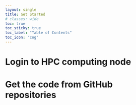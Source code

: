 ```yaml
---
layout: single
title: Get Started
# classes: wide
toc: true
toc_sticky: true
toc_label: "Table of Contents"
toc_icon: "cog"
---
```

# Login to HPC computing node
# Get the code from GitHub repositories
